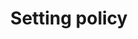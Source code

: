 ---
title: Setting policy
show_read_time: false
show_toc: false
canonical_url: 'https://docs.projectcalico.org/v3.5/getting-started/bare-metal/policy/index'
---